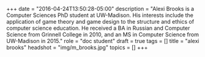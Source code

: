+++
date = "2016-04-24T13:50:28-05:00"
description = "Alexi Brooks is a Computer Sciences PhD student at UW-Madison. His interests include the application of game theory and game design to the structure and ethics of computer science education. He received a BA in Russian and Computer Science from Grinnell College in 2010, and an MS in Computer Science from UW-Madison in 2015."
role = "doc student"
draft = true
tags = []
title = "alexi brooks"
headshot = "img/m_brooks.jpg"
topics = []
+++
